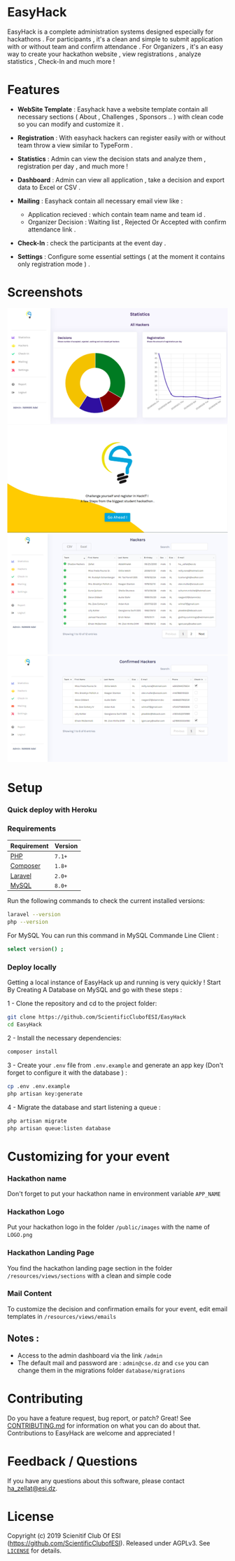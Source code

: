# EasyHack

EasyHack is a complete administration systems designed especially for hackathons .
For participants , it's a clean and simple to submit application with or without team and confirm attendance .
For Organizers , it's an easy way to create your hackathon website , view registrations , analyze statistics , Check-In and much more ! 

# Features 

- **WebSite Template** : Easyhack have a website template contain all necessary sections ( About , Challenges , Sponsors .. ) with clean code so you can modify and customize it . 

- **Registration** : With easyhack hackers can register easily with or without team throw a view similar to TypeForm .

- **Statistics** : Admin can view the decision stats and analyze them , registration per day , and much more ! 

- **Dashboard** : Admin can view all application , take a decision and export data to Excel or CSV .

- **Mailing** : Easyhack contain all necessary email view like : 
    - Application recieved : which contain team name and team id .
    - Organizer Decision : Waiting list , Rejected Or Accepted with confirm attendance link .
- **Check-In** : check the participants at the event day . 

- **Settings** : Configure some essential settings ( at the moment it contains only registration mode ) . 

# Screenshots 

![Statistics Page](/Screenshots/Statistics.png)
![Registration Page](/Screenshots/Register.PNG)
![Hackers Table](/Screenshots/Hackers.png)
![Check-In Page](/Screenshots/Checkin.png)

# Setup 

### Quick deploy with Heroku 

### Requirements 
| Requirement                                 | Version |
| ------------------------------------------- | ------- |
| [PHP](https://www.php.net)                | `7.1+`  |
| [Composer](https://getcomposer.org) | `1.8+`  |
| [Laravel](https://laravel.com) | `2.0+`  |
| [MySQL](https://www.mysql.com) | `8.0+`  |

Run the following commands to check the current installed versions:

```bash
laravel --version
php --version
```

For MySQL You can run this command in MySQL Commande Line Client : 
```bash
select version() ;
```

### Deploy locally 

Getting a local instance of EasyHack up and running is very quickly ! Start By Creating A Database on MySQL and go with these steps : 

1 - Clone the repository and cd to the project folder:
```bash
git clone https://github.com/ScientificClubofESI/EasyHack 
cd EasyHack 
```

2 - Install the necessary dependencies:
```bash
composer install  
```

3 - Create your `.env` file from `.env.example` and generate an app key (Don't forget to configure it with the database ) :
```bash
cp .env .env.example
php artisan key:generate  
```

4 - Migrate the database and start listening a queue : 
```bash
php artisan migrate 
php artisan queue:listen database 
```

# Customizing for your event 

### Hackathon name 

Don't forget to put your hackathon name in environment variable `APP_NAME` 

### Hackathon Logo 

Put your hackathon logo in the folder `/public/images` with the name of `LOGO.png`

### Hackathon Landing Page  

You find the hackathon landing page section in the folder `/resources/views/sections` with a clean and simple code 

### Mail Content 

To customize the decision and confirmation emails for your event, edit email templates in 
`/resources/views/emails` 

## Notes : 

- Access to the admin dashboard via the link `/admin` 
- The default mail and password are : `admin@cse.dz` and `cse` you can change them in the migrations folder `database/migrations`

# Contributing 

Do you have a feature request, bug report, or patch? Great! See
[CONTRIBUTING.md][contribute] for information on what you can do about that.
Contributions to EasyHack are welcome and appreciated !

# Feedback / Questions 

If you have any questions about this software, please contact ha_zellat@esi.dz.

# License 

Copyright (c) 2019 Scienitif Club Of ESI (https://github.com/ScientificClubofESI). Released under AGPLv3. See [`LICENSE`][license] for details.

[contribute]: https://github.com/ScientificClubofESI/EasyHack/blob/master/CONTRIBUTING.md
[license]: https://github.com/ScientificClubofESI/EasyHack/blob/master/LICENSE

	
